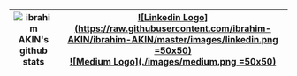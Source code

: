 |![ibrahim AKIN's github stats](https://github-readme-stats.vercel.app/api?username=ibrahimakin&show_icons=true&theme=tokyonight) | [![Linkedin Logo](https://raw.githubusercontent.com/ibrahim-AKIN/ibrahim-AKIN/master/images/linkedin.png =50x50)](https://www.linkedin.com/in/ibrahim-AKIN) <br/> [![Medium Logo](./images/medium.png =50x50)](https://medium.com/@ibrahimakin) |
|--|--|
